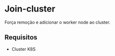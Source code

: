 Join-cluster
=========

Força remoção e adicionar o worker node ao cluster.

Requisitos
------------

- Cluster K8S